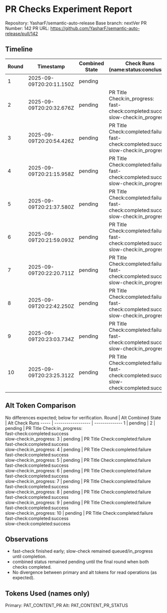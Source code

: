 # PR Checks Experiment Report

Repository: YasharF/semantic-auto-release
Base branch: nextVer
PR Number: 142
PR URL: https://github.com/YasharF/semantic-auto-release/pull/142

## Timeline

| Round | Timestamp                | Combined State | Check Runs (name:status:conclusion)                                                              |
| ----- | ------------------------ | -------------- | ------------------------------------------------------------------------------------------------ |
| 1     | 2025-09-09T20:20:11.150Z | pending        |
| 2     | 2025-09-09T20:20:32.676Z | pending        | PR Title Check:in_progress:<br>fast-check:completed:success<br>slow-check:in_progress:           |
| 3     | 2025-09-09T20:20:54.426Z | pending        | PR Title Check:completed:failure<br>fast-check:completed:success<br>slow-check:in_progress:      |
| 4     | 2025-09-09T20:21:15.958Z | pending        | PR Title Check:completed:failure<br>fast-check:completed:success<br>slow-check:in_progress:      |
| 5     | 2025-09-09T20:21:37.580Z | pending        | PR Title Check:completed:failure<br>fast-check:completed:success<br>slow-check:in_progress:      |
| 6     | 2025-09-09T20:21:59.093Z | pending        | PR Title Check:completed:failure<br>fast-check:completed:success<br>slow-check:in_progress:      |
| 7     | 2025-09-09T20:22:20.711Z | pending        | PR Title Check:completed:failure<br>fast-check:completed:success<br>slow-check:in_progress:      |
| 8     | 2025-09-09T20:22:42.250Z | pending        | PR Title Check:completed:failure<br>fast-check:completed:success<br>slow-check:in_progress:      |
| 9     | 2025-09-09T20:23:03.734Z | pending        | PR Title Check:completed:failure<br>fast-check:completed:success<br>slow-check:in_progress:      |
| 10    | 2025-09-09T20:23:25.312Z | pending        | PR Title Check:completed:failure<br>fast-check:completed:success<br>slow-check:completed:success |

## Alt Token Comparison

No differences expected; below for verification.
Round | Alt Combined State | Alt Check Runs
----- | ------------------ | --------------
1 | pending |
2 | pending | PR Title Check:in_progress:<br>fast-check:completed:success<br>slow-check:in_progress:
3 | pending | PR Title Check:completed:failure<br>fast-check:completed:success<br>slow-check:in_progress:
4 | pending | PR Title Check:completed:failure<br>fast-check:completed:success<br>slow-check:in_progress:
5 | pending | PR Title Check:completed:failure<br>fast-check:completed:success<br>slow-check:in_progress:
6 | pending | PR Title Check:completed:failure<br>fast-check:completed:success<br>slow-check:in_progress:
7 | pending | PR Title Check:completed:failure<br>fast-check:completed:success<br>slow-check:in_progress:
8 | pending | PR Title Check:completed:failure<br>fast-check:completed:success<br>slow-check:in_progress:
9 | pending | PR Title Check:completed:failure<br>fast-check:completed:success<br>slow-check:in_progress:
10 | pending | PR Title Check:completed:failure<br>fast-check:completed:success<br>slow-check:completed:success

## Observations

- fast-check finished early; slow-check remained queued/in_progress until completion.
- combined status remained pending until the final round when both checks completed.
- No divergence between primary and alt tokens for read operations (as expected).

## Tokens Used (names only)

Primary: PAT_CONTENT_PR
Alt: PAT_CONTENT_PR_STATUS
